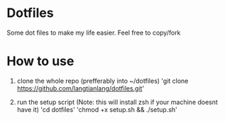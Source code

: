# Dotfiles
 
Some dot files to make my life easier. Feel free to copy/fork

# How to use
1. clone the whole repo (prefferably into ~/dotfiles)
'git clone https://github.com/langtianlang/dotfiles.git'

1. run the setup script (Note: this will install zsh if your machine doesnt have it)
'cd dotfiles'
'chmod +x setup.sh && ./setup.sh'


